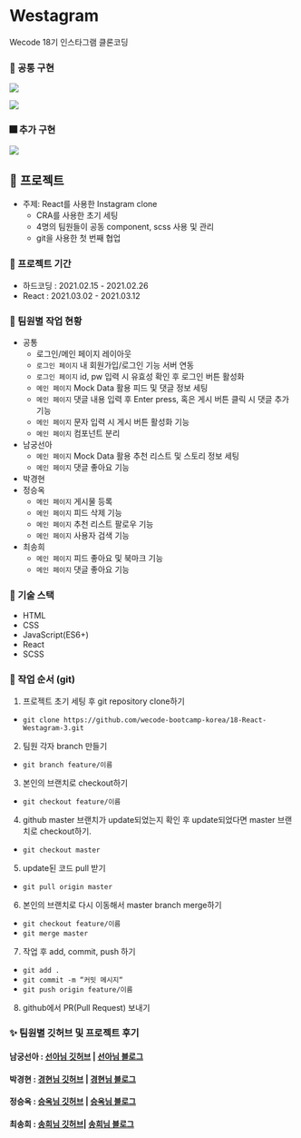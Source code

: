 # Westagram

Wecode 18기 인스타그램 클론코딩

### 🎇 공통 구현

![](https://user-images.githubusercontent.com/46774456/110879954-3453d200-8321-11eb-8a44-7363d3f94ebf.gif)

![](https://user-images.githubusercontent.com/46774456/110881796-484d0300-8324-11eb-95c2-aad9e2b74db2.gif)

### 🎆 추가 구현
![](https://user-images.githubusercontent.com/46774456/110881781-4125f500-8324-11eb-98c3-efb993329c84.gif)


## 🎯 프로젝트
- 주제: React를 사용한 Instagram clone
  - CRA를 사용한 초기 세팅
  - 4명의 팀원들이 공동 component, scss 사용 및 관리
  - git을 사용한 첫 번째 협업

### 📅 프로젝트 기간

- 하드코딩 : 2021.02.15 - 2021.02.26
- React : 2021.03.02 - 2021.03.12


### 🎨 팀원별 작업 현황

- 공통
  - 로그인/메인 페이지 레이아웃
  - `로그인 페이지` 내 회원가입/로그인 기능 서버 연동
  - `로그인 페이지` id, pw 입력 시 유효성 확인 후 로그인 버튼 활성화
  - `메인 페이지` Mock Data 활용 피드 및 댓글 정보 세팅
  - `메인 페이지` 댓글 내용 입력 후 Enter press, 혹은 게시 버튼 클릭 시 댓글 추가 기능
  - `메인 페이지` 문자 입력 시 게시 버튼 활성화 기능
  - `메인 페이지` 컴포넌트 분리
- 남궁선아
  - `메인 페이지` Mock Data 활용 추천 리스트 및 스토리 정보 세팅
  - `메인 페이지` 댓글 좋아요 기능
- 박경현
- 정승옥
  - `메인 페이지` 게시물 등록
  - `메인 페이지` 피드 삭제 기능
  - `메인 페이지` 추천 리스트 팔로우 기능
  - `메인 페이지` 사용자 검색 기능
- 최송희
  - `메인 페이지` 피드 좋아요 및 북마크 기능
  - `메인 페이지` 댓글 좋아요 기능

###  🔧 기술 스택

- HTML
- CSS
- JavaScript(ES6+)
- React
- SCSS


### 🎢 작업 순서 (git)
1. 프로젝트 초기 세팅 후 git repository clone하기
- `git clone https://github.com/wecode-bootcamp-korea/18-React-Westagram-3.git`

2. 팀원 각자 branch 만들기
- `git branch feature/이름`

3. 본인의 브랜치로 checkout하기
- `git checkout feature/이름`

4. github master 브랜치가 update되었는지 확인 후 update되었다면 master 브랜치로 checkout하기.
- `git checkout master`

5. update된 코드 pull 받기
- `git pull origin master`

6. 본인의 브랜치로 다시 이동해서 master branch merge하기
- `git checkout feature/이름`
- `git merge master`

7. 작업 후 add, commit, push 하기
- `git add .`
- `git commit -m “커밋 메시지“`
- `git push origin feature/이름`

8. github에서 PR(Pull Request) 보내기


### ✨ 팀원별 깃허브 및 프로젝트 후기

#### 남궁선아 : [선아님 깃허브](https://github.com/sunaaank) | [선아님 블로그](https://velog.io/@sunaaank/React-instagram) 
#### 박경현 : [경현님 깃허브](https://github.com/pikatropika) | [경현님 블로그](https://velog.io/@pika/Login-Main-%ED%8E%98%EC%9D%B4%EC%A7%80-%EB%A6%AC%EB%B7%B0)
#### 정승옥 : [승옥님 깃허브](https://github.com/Jeong-seungok) | [승옥님 블로그](https://velog.io/@vsnm25/%EC%9C%84%EC%8A%A4%ED%83%80%EA%B7%B8%EB%9E%A8-%ED%81%B4%EB%A1%A0-%ED%94%84%EB%A1%9C%EC%A0%9D%ED%8A%B8) 
#### 최송희 : [송희님 깃허브](https://github.com/iamsonghee)| [송희님 블로그](https://velog.io/@realsong/westagramreview)
